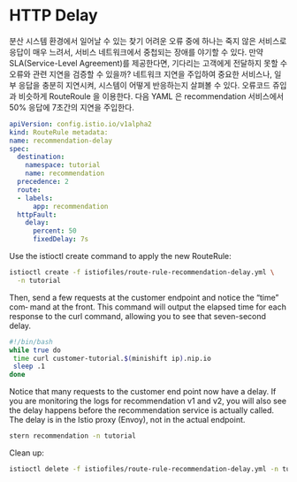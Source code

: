 # HTTP Delay

분산 시스템 환경에서 일어날 수 있는 찾기 어려운 오류 중에 하나는 죽지 않은 서비스로 응답이 매우 느려서, 서비스 네트워크에서 중첩되는 장애를 야기할 수 있다. 만약 SLA\(Service-Level Agreement\)를 제공한다면, 기다리는 고객에게 전달하지 못할 수 오류와 관련 지연을 검증할 수 있을까? 네트워크 지연을 주입하여 중요한 서비스나, 일부 응답을 충분히 지연시켜, 시스템이 어떻게 반응하는지 살펴볼 수 있다. 오류코드 쥬입과 비슷하게 RouteRoule 을 이용한다. 다음 YAML 은 recommendation 서비스에서 50% 응답에 7초간의 지연을 주입한다.

```yaml
apiVersion: config.istio.io/v1alpha2
kind: RouteRule metadata:
name: recommendation-delay
spec:
  destination:
    namespace: tutorial
    name: recommendation
  precedence: 2
  route:
  - labels:
      app: recommendation
  httpFault:
    delay:
      percent: 50
      fixedDelay: 7s
```

Use the istioctl create command to apply the new RouteRule:

```bash
istioctl create -f istiofiles/route-rule-recommendation-delay.yml \
  -n tutorial
```

Then, send a few requests at the customer endpoint and notice the “time” com‐ mand at the front. This command will output the elapsed time for each response to the curl command, allowing you to see that seven-second delay.

```bash
#!/bin/bash
while true do
 time curl customer-tutorial.$(minishift ip).nip.io
 sleep .1
done
```

Notice that many requests to the customer end point now have a delay. If you are monitoring the logs for recommendation v1 and v2, you will also see the delay happens before the recommendation service is actually called. The delay is in the Istio proxy \(Envoy\), not in the actual endpoint.

```bash
stern recommendation -n tutorial
```

Clean up:

```bash
istioctl delete -f istiofiles/route-rule-recommendation-delay.yml -n tutorial
```

